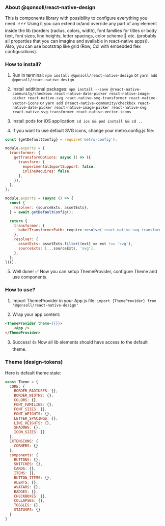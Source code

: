 ### About @qonsoll/react-native-design
This is components library with possibility to configure everything you need. ⚡️⚡️⚡️ Using it you can extend or/and override any part of any element inside the lib (borders (radius, colors, width), font families for titles or body text, font sizes, line heights, letter spacings, color scheme 🎨 etc. (probably all properties that you can imagine and available in react-native apps)). Also, you can use bootstrap like grid (Row, Col with embedded flex configurations).

### How to install?

1. Run in terminal:
`npm install @qonsoll/react-native-design`
or
`yarn add @qonsoll/react-native-design`

2. Install additional packages:
`npm install --save @react-native-community/checkbox react-native-date-picker react-native-image-picker react-native-svg react-native-svg-transformer react-native-vector-icons`
or
`yarn add @react-native-community/checkbox react-native-date-picker react-native-image-picker react-native-svg react-native-svg-transformer react-native-vector-icons`

3. Install pods for iOS application: `cd ios && pod install && cd ..`

4. If you want to use default SVG icons, change your metro.config.js file:
```javascript
const {getDefaultConfig} = require('metro-config');
```
```javascript
module.exports = {
  transformer: {
    getTransformOptions: async () => ({
      transform: {
        experimentalImportSupport: false,
        inlineRequires: false,
      },
    }),
  },
};
```
```javascript
module.exports = (async () => {
  const {
    resolver: {sourceExts, assetExts},
  } = await getDefaultConfig();

  return {
    transformer: {
      babelTransformerPath: require.resolve('react-native-svg-transformer'),
    },
    resolver: {
      assetExts: assetExts.filter((ext) => ext !== 'svg'),
      sourceExts: [...sourceExts, 'svg'],
    },
  };
})();
```
5. Well done! ✅ Now you can setup ThemeProvider, configure Theme and use components.

### How to use?
1. Import ThemeProvider in your App.js file:
`import {ThemeProvider} from '@qonsoll/react-native-design'`

2. Wrap your app content:
```html
<ThemeProvider theme={{}}>
	<App />
</ThemeProvider>
```
3. Success! 👍 Now all lib elements should have access to the default theme.

### Theme (design-tokens)
Here is default theme state:
```javascript
const Theme = {
  CORE: {
    BORDER_RADIUSES: {},
    BORDER_WIDTHS: {},
    COLORS: {},
    FONT_FAMILIES: {},
    FONT_SIZES: {},
    FONT_WEIGHTS: {},
    LETTER_SPACINGS: {},
    LINE_HEIGHTS: {},
    SHADOWS: {},
    ICON_SIZES: {}
  },
  EXTENSIONS: {
    CORNERS: {}
  },
  components: {
    BUTTONS: {},
    SWITCHES: {},
    CARDS: {},
    ITEMS: {},
    BUTTON_ITEMS: {},
    ALERTS: {},
    AVATARS: {},
    BADGES: {},
    CHECKBOXES: {},
    COLLAPSES: {},
    TOGGLES: {},
    STATUSES: {}
  }
}
```